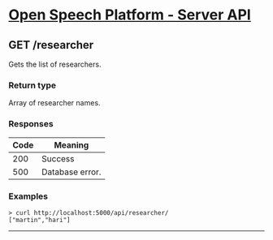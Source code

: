 
# [Open Speech Platform - Server API](../api.md)

## GET /researcher

Gets the list of researchers.

### Return type

Array of researcher names.

### Responses

Code | Meaning
--- | ---
200 | Success
500 | Database error.


### Examples

```
> curl http://localhost:5000/api/researcher/
["martin","hari"]
```


---

